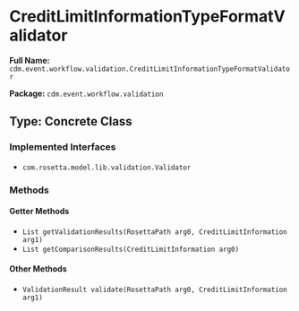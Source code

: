 # CreditLimitInformationTypeFormatValidator

**Full Name:** `cdm.event.workflow.validation.CreditLimitInformationTypeFormatValidator`

**Package:** `cdm.event.workflow.validation`

## Type: Concrete Class

### Implemented Interfaces

- `com.rosetta.model.lib.validation.Validator`

### Methods

#### Getter Methods

- `List getValidationResults(RosettaPath arg0, CreditLimitInformation arg1)`
- `List getComparisonResults(CreditLimitInformation arg0)`

#### Other Methods

- `ValidationResult validate(RosettaPath arg0, CreditLimitInformation arg1)`


